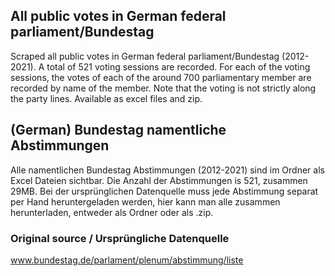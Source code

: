 ## All public votes in German federal parliament/Bundestag
Scraped all public votes in German federal parliament/Bundestag (2012-2021). A total of 521 voting sessions are recorded. For each of the voting sessions, the votes of each of the around 700 parliamentary member are recorded by name of the member. Note that the voting is not strictly along the party lines. Available as excel files and zip.

## (German) Bundestag namentliche Abstimmungen 
Alle namentlichen Bundestag Abstimmungen (2012-2021) sind im Ordner als Excel Dateien sichtbar. Die Anzahl der Abstimmungen is 521, zusammen 29MB. Bei der ursprünglichen Datenquelle muss jede Abstimmung separat per Hand heruntergeladen werden, hier kann man alle zusammen herunterladen, entweder als Ordner oder als .zip.  

### Original source / Ursprüngliche Datenquelle 
www.bundestag.de/parlament/plenum/abstimmung/liste
